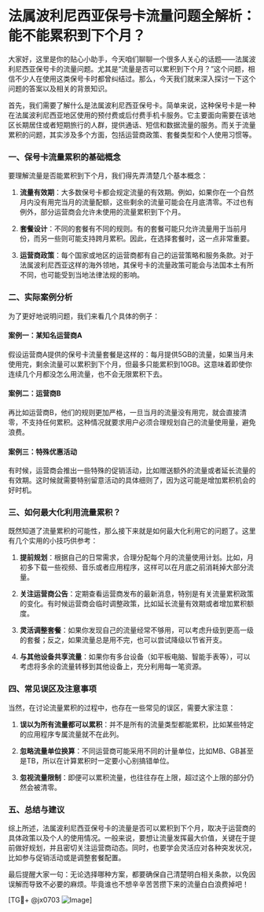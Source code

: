 # 法属波利尼西亚保号卡流量问题全解析：能不能累积到下个月？

大家好，这里是你的贴心小助手，今天咱们聊聊一个很多人关心的话题——法属波利尼西亚保号卡的流量问题。尤其是“流量是否可以累积到下个月？”这个问题，相信不少人在使用这类保号卡时都曾纠结过。那么，今天我们就来深入探讨一下这个问题的答案以及相关的背景知识。

首先，我们需要了解什么是法属波利尼西亚保号卡。简单来说，这种保号卡是一种在法属波利尼西亚地区使用的预付费或后付费手机卡服务。它主要面向需要在该地区长期居住或者短期旅行的人群，提供通话、短信和数据流量的服务。而关于流量累积的问题，其实涉及多个方面，包括运营商政策、套餐类型和个人使用习惯等。

### 一、保号卡流量累积的基础概念

要理解流量是否能累积到下个月，我们得先弄清楚几个基本概念：

1. **流量有效期**：大多数保号卡都会规定流量的有效期。例如，如果你在一个自然月内没有用完当月的流量配额，这些剩余的流量可能会在月底清零。不过也有例外，部分运营商会允许未使用的流量累积到下个月。

2. **套餐设计**：不同的套餐有不同的规则。有的套餐可能只允许流量用于当前月份，而另一些则可能支持跨月累积。因此，在选择套餐时，这一点非常重要。

3. **运营商政策**：每个国家或地区的运营商都有自己的运营策略和服务条款。对于法属波利尼西亚这样的海外领地，其保号卡的流量政策可能会与法国本土有所不同，也可能受到当地法律法规的影响。

### 二、实际案例分析

为了更好地说明问题，我们来看几个具体的例子：

#### 案例一：某知名运营商A
假设运营商A提供的保号卡流量套餐是这样的：每月提供5GB的流量，如果当月未使用完，剩余流量可以累积到下个月，但最多只能累积到10GB。这意味着即使你连续几个月都没怎么用流量，也不会无限累积下去。

#### 案例二：运营商B
再比如运营商B，他们的规则更加严格，一旦当月的流量没有用完，就会直接清零，不支持任何累积。这种情况就要求用户必须合理规划自己的流量使用量，避免浪费。

#### 案例三：特殊优惠活动
有时候，运营商会推出一些特殊的促销活动，比如赠送额外的流量或者延长流量的有效期。这时候就需要特别留意活动的具体细则了，因为这可能是增加累积机会的好时机。

### 三、如何最大化利用流量累积？

既然知道了流量累积的可能性，那么接下来就是如何最大化利用它的问题了。这里有几个实用的小技巧供参考：

1. **提前规划**：根据自己的日常需求，合理分配每个月的流量使用计划。比如，月初多下载一些视频、音乐或者应用程序，这样可以在月底之前消耗掉大部分流量。

2. **关注运营商公告**：定期查看运营商发布的最新消息，特别是有关流量累积政策的变化。有时候运营商会临时调整政策，比如延长流量有效期或者增加累积额度。

3. **灵活调整套餐**：如果你发现自己的流量经常不够用，可以考虑升级到更高一级的套餐；反之，如果流量总是用不完，也可以尝试降级以节省开支。

4. **与其他设备共享流量**：如果你有多台设备（如平板电脑、智能手表等），可以考虑将多余的流量转移到其他设备上，充分利用每一笔资源。

### 四、常见误区及注意事项

当然，在讨论流量累积的过程中，也存在一些常见的误区，需要大家注意：

1. **误以为所有流量都可以累积**：并不是所有的流量类型都能累积，比如某些特定的应用程序专属流量就不在此列。

2. **忽略流量单位换算**：不同运营商可能采用不同的计量单位，比如MB、GB甚至是TB，所以在计算累积时一定要小心别搞错单位。

3. **忽视流量限制**：即便可以累积流量，也往往存在上限，超过这个上限的部分仍然会被清零。

### 五、总结与建议

综上所述，法属波利尼西亚保号卡的流量是否可以累积到下个月，取决于运营商的具体政策以及个人的使用情况。一般来说，要想让流量发挥最大价值，关键在于提前做好规划，并且密切关注运营商动态。同时，也要学会灵活应对各种突发状况，比如参与促销活动或是调整套餐配置。

最后提醒大家一句：无论选择哪种方案，都要确保自己清楚明白相关条款，以免因误解而导致不必要的麻烦。毕竟谁也不想辛辛苦苦攒下来的流量白白浪费掉吧！

[TG💪+ @jx0703 ![Image](https://github.com/user-attachments/assets/dbca1d08-cadb-493c-b0ec-ad6f7a83f270)]
